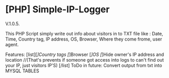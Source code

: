 # [PHP] Simple-IP-Logger

V.1.0.5.

This PHP Script simply write out info about visitors in to TXT file like : Date, Time, Country tag, IP address, OS, Browser, Where they come frome, user agent.

Features: 
[list][*]Country tags
          [*]Browser
          [*]OS
          [*]Hide owner's IP address and location 
          //(That's prevents if someone got access into logs to can't find out your IP, just visitors IP'S)
          [/list]
ToDo in future: Convert output from txt into MYSQL TABLES

